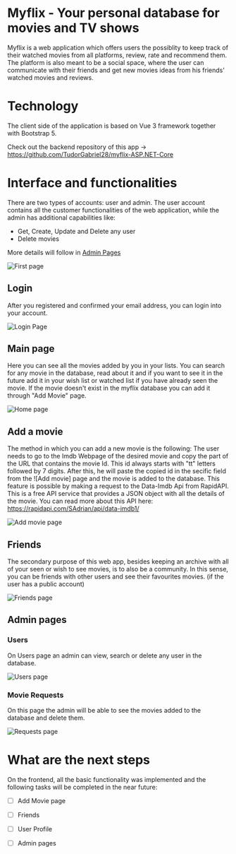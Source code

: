 # Myflix - Your personal database for movies and TV shows
Myflix is a web application which offers users the possiblity to keep track of their watched movies from all platforms, review, rate and recommend them. The platform is also meant to be a social space, where the user can communicate with their friends and get new movies ideas from his friends' watched movies and reviews.

# Technology
The client side of the application is based on Vue 3 framework together with Bootstrap 5.

Check out the backend repository of this app -> https://github.com/TudorGabriel28/myflix-ASP.NET-Core
# Interface and functionalities

There are two types of accounts: user and admin. The user account contains all the customer functionalities of the web application, while the admin has additional capabilities like:
* Get, Create, Update and Delete any user
* Delete movies

More details will follow in [Admin Pages](#admin-pages)

![First page](https://user-images.githubusercontent.com/61846679/148544865-3732e07b-1974-484c-b808-6ba1e6641ab7.png)

## Login

After you registered and confirmed your email address, you can login into your account.

![Login Page](https://user-images.githubusercontent.com/61846679/148546055-1562595c-f101-45e3-aeff-ef9f9f818c8a.png)

## Main page
 
 Here you can see all the movies added by you in your lists. You can search for any movie in the database, read about it and if you want to see it in the future add it in your wish list or watched list if you have already seen the movie.
 If the movie doesn't exist in the myflix database you can add it through "Add Movie" page.
 
 ![Home page](https://user-images.githubusercontent.com/61846679/148546694-61e2b537-85e9-4e42-857f-6dcc4e94ea8b.png)
 
## Add a movie
 The method in which you can add a new movie is the following: 
  The user needs to go to the Imdb Webpage of the desired movie and copy the part of the URL that contains the movie Id. This id always starts with "tt" letters followed by 7 digits. After this, he will paste the copied id in the secific field from the ![Add movie] page and the movie is added to the database. This feature is possible by making a request to the Data-Imdb Api from RapidAPI.
  This is a free API service that provides a JSON object with all the details of the movie. You can read more about this API here: https://rapidapi.com/SAdrian/api/data-imdb1/
  
![Add movie page](https://user-images.githubusercontent.com/61846679/158264438-8d3e59c0-c7b4-4405-9e6d-da04e053d48b.png)

## Friends

The secondary purpose of this web app, besides keeping an archive with all of your seen or wish to see movies, is to also be a community. In this sense, you can be friends with other users and see their favourites movies. (if the user has a public account)

![Friends page](https://user-images.githubusercontent.com/61846679/148549658-ca91f256-0ca0-4854-ace9-a45c2bcb654c.png)

## Admin pages

### Users

On Users page an admin can view, search or delete any user in the database.

![Users page](https://user-images.githubusercontent.com/61846679/148549810-92750a86-4db4-46bb-abf8-2c41e8dd67c9.png)

### Movie Requests

On this page the admin will be able to see the movies added to the database and delete them.

![Requests page](https://user-images.githubusercontent.com/61846679/158267882-98971d49-e073-43bf-a148-e56e462f16b9.png)

# What are the next steps

On the frontend, all the basic functionality was implemented and the following tasks will be completed in the near future:
- [ ] Add Movie page
- [ ] Friends
- [ ] User Profile
- [ ] Admin pages





